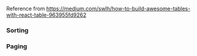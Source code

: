 Reference from
https://medium.com/swlh/how-to-build-awesome-tables-with-react-table-963955fd9262

### Sorting

### Paging
